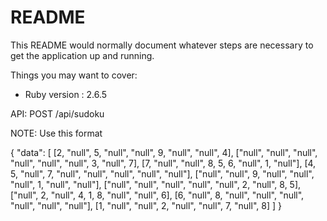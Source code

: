 # README

This README would normally document whatever steps are necessary to get the
application up and running.

Things you may want to cover:

* Ruby version : 2.6.5

API: POST /api/sudoku

NOTE: Use this format

{ "data":
    [
      [2, "null", 5, "null", "null", 9, "null", "null", 4],
      ["null", "null", "null", "null", "null", "null", 3, "null", 7],
      [7, "null", "null", 8, 5, 6, "null", 1, "null"],
      [4, 5, "null", 7, "null", "null", "null", "null", "null"],
      ["null", "null", 9, "null", "null", "null", 1, "null", "null"],
      ["null", "null", "null", "null", "null", 2, "null", 8, 5],
      ["null", 2, "null", 4, 1, 8, "null", "null", 6],
      [6, "null", 8, "null", "null", "null", "null", "null", "null"],
      [1, "null", "null", 2, "null", "null", 7, "null", 8]
    ]
}